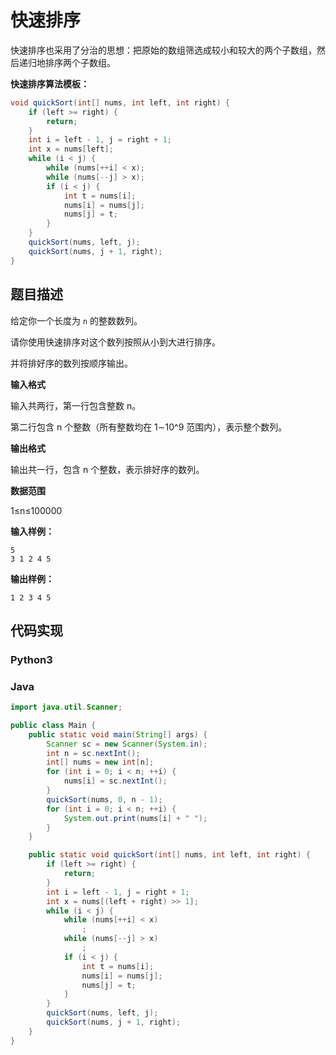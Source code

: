 # 快速排序

快速排序也采用了分治的思想：把原始的数组筛选成较小和较大的两个子数组，然后递归地排序两个子数组。

**快速排序算法模板：**

```java
void quickSort(int[] nums, int left, int right) {
    if (left >= right) {
        return;
    }
    int i = left - 1, j = right + 1;
    int x = nums[left];
    while (i < j) {
        while (nums[++i] < x);
        while (nums[--j] > x);
        if (i < j) {
            int t = nums[i];
            nums[i] = nums[j];
            nums[j] = t;
        }
    }
    quickSort(nums, left, j);
    quickSort(nums, j + 1, right);
}
```

## 题目描述

给定你一个长度为 `n` 的整数数列。

请你使用快速排序对这个数列按照从小到大进行排序。

并将排好序的数列按顺序输出。

**输入格式**

输入共两行，第一行包含整数 n。

第二行包含 n 个整数（所有整数均在 1∼10^9 范围内），表示整个数列。

**输出格式**

输出共一行，包含 n 个整数，表示排好序的数列。

**数据范围**

1≤n≤100000

**输入样例：**

```
5
3 1 2 4 5
```

**输出样例：**

```
1 2 3 4 5
```

## 代码实现

<!-- tabs:start -->

### **Python3**



### **Java**

```java
import java.util.Scanner;

public class Main {
    public static void main(String[] args) {
        Scanner sc = new Scanner(System.in);
        int n = sc.nextInt();
        int[] nums = new int[n];
        for (int i = 0; i < n; ++i) {
            nums[i] = sc.nextInt();
        }
        quickSort(nums, 0, n - 1);
        for (int i = 0; i < n; ++i) {
            System.out.print(nums[i] + " ");
        }
    }

    public static void quickSort(int[] nums, int left, int right) {
        if (left >= right) {
            return;
        }
        int i = left - 1, j = right + 1;
        int x = nums[(left + right) >> 1];
        while (i < j) {
            while (nums[++i] < x)
                ;
            while (nums[--j] > x)
                ;
            if (i < j) {
                int t = nums[i];
                nums[i] = nums[j];
                nums[j] = t;
            }
        }
        quickSort(nums, left, j);
        quickSort(nums, j + 1, right);
    }
}
```


















